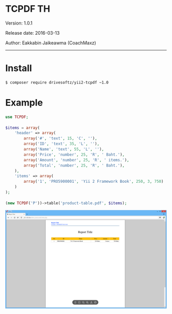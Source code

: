 
TCPDF TH
============================================================

Version: 1.0.1

Release date: 2016-03-13

Author:	Eakkabin Jaikeawma (CoachMaxz)

------------------------------------------------------------

Install 
============================================================

```
$ composer require drivesoftz/yii2-tcpdf ~1.0
```

Example 
============================================================

```php
use TCPDF;

$items = array(
    'header' => array(
        array('#', 'text', 15, 'C', ''),
        array('ID', 'text', 35, 'L', ''),
        array('Name', 'text', 55, 'L', ''),
        array('Price', 'number', 25, 'R', ' Baht.'),
        array('Amount', 'number', 25, 'R', ' items.'),
        array('Total', 'number', 25, 'R', ' Baht.'),
    ),
    'items' => array(
        array('1', 'PRO5900001', 'Yii 2 Framework Book', 250, 3, 750)
    )
);
        
(new TCPDF('P'))->table('product-table.pdf', $items);
```

<span class="right">![yii2-tcpdf](img/2016-02-27_10-52-00.png)</span>
